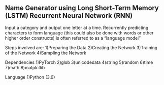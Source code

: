 ## Name Generator using Long Short-Term Memory (LSTM) Recurrent Neural Network (RNN)

Input a category and output one letter at a time. Recurrently predicting characters to form language (this could also be done with words or other higher order constructs) is often referred to as a “language model”

Steps involved are: 
1)Preparing the Data 
2)Creating the Network 
3)Training of the Network 
4)Sampling the Network

Dependencies 
1)PyTorch 
2)glob 
3)unicodedata 
4)string 
5)random 
6)time 
7)math 
8)matplotlib

Language 
1)Python (3.6)

